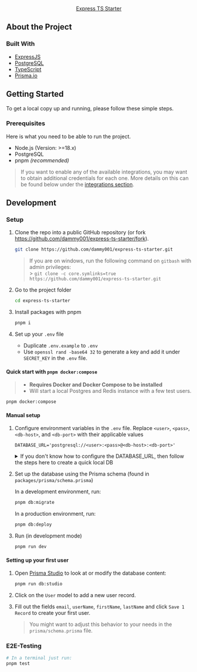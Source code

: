<!-- PROJECT LOGO -->
<p align="center">
  <a href="https://github.com/dammy001/express-ts-starter">
   Express TS Starter
  </a>
</p>

## About the Project

### Built With

- [ExpressJS](https://nextjs.org/)
- [PostgreSQL](https://www.postgresql.org/)
- [TypeScript](https://www.typescriptlang.org/)
- [Prisma.io](https://prisma.io)

## Getting Started

To get a local copy up and running, please follow these simple steps.

### Prerequisites

Here is what you need to be able to run the project.

- Node.js (Version: >=18.x)
- PostgreSQL
- pnpm _(recommended)_

> If you want to enable any of the available integrations, you may want to obtain additional credentials for each one. More details on this can be found below under the [integrations section](#integrations).

## Development

### Setup

1. Clone the repo into a public GitHub repository (or fork https://github.com/dammy001/express-ts-starter/fork).

   ```sh
   git clone https://github.com/dammy001/express-ts-starter.git
   ```

   > If you are on windows, run the following command on `gitbash` with admin privileges: <br> > `git clone -c core.symlinks=true https://github.com/dammy001/express-ts-starter.git` <br>

1. Go to the project folder

   ```sh
   cd express-ts-starter
   ```

1. Install packages with pnpm

   ```sh
   pnpm i
   ```

1. Set up your `.env` file
   - Duplicate `.env.example` to `.env`
   - Use `openssl rand -base64 32` to generate a key and add it under `SECRET_KEY` in the `.env` file.

#### Quick start with `pnpm docker:compose`

> - **Requires Docker and Docker Compose to be installed**
> - Will start a local Postgres and Redis instance with a few test users.

```sh
pnpm docker:compose
```

#### Manual setup

1. Configure environment variables in the `.env` file. Replace `<user>`, `<pass>`, `<db-host>`, and `<db-port>` with their applicable values

   ```
   DATABASE_URL='postgresql://<user>:<pass>@<db-host>:<db-port>'
   ```

   <details>
   <summary>If you don't know how to configure the DATABASE_URL, then follow the steps here to create a quick local DB</summary>

   1. [Download](https://www.postgresql.org/download/) and install postgres in your local (if you don't have it already).

   2. Create your own local db by executing `createDB <DB name>`

   3. Now open your psql shell with the DB you created: `psql -h localhost -U postgres -d <DB name>`

   4. Now extract all the info and add it to your DATABASE_URL. The url would look something like this
   `postgresql://postgres:postgres@localhost:5432/Your-DB-Name`.
   </details>

1. Set up the database using the Prisma schema (found in `packages/prisma/schema.prisma`)

   In a development environment, run:

   ```sh
   pnpm db:migrate
   ```

   In a production environment, run:

   ```sh
   pnpm db:deploy
   ```

1. Run (in development mode)

   ```sh
   pnpm run dev
   ```

#### Setting up your first user

1. Open [Prisma Studio](https://prisma.io/studio) to look at or modify the database content:

   ```sh
   pnpm run db:studio
   ```

1. Click on the `User` model to add a new user record.
1. Fill out the fields `email`, `userName`, `firstName`, `lastName` and click `Save 1 Record` to create your first user.
   > You might want to adjust this behavior to your needs in the `prisma/schema.prisma` file.

### E2E-Testing

```sh
# In a terminal just run:
pnpm test
```
